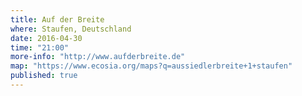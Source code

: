 ```yaml
---
title: Auf der Breite
where: Staufen, Deutschland
date: 2016-04-30
time: "21:00"
more-info: "http://www.aufderbreite.de"
map: "https://www.ecosia.org/maps?q=aussiedlerbreite+1+staufen"
published: true
---
```

